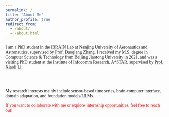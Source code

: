 ```yaml
---
permalink: /
title: "About Me"
author_profile: true
redirect_from: 
  - /about/
  - /about.html
---
```


<div style="font-family: 'Times New Roman', serif;">
I am a PhD student in the <a href="https://ibrain.nuaa.edu.cn/">iBRAIN Lab</a> at Nanjing University of Aeronautics and Astronautics, supervised by <a href="https://parnec.nuaa.edu.cn/zhangdq/">Prof. Daoqiang Zhang</a>. I received my M.S. degree in Computer Science & Technology from Beijing Jiaotong University in 2021, and was a visiting PhD student at the Institute of Infocomm Research, A*STAR, supervised by <a href="https://personal.ntu.edu.sg/xlli/">Prof. Xiaoli Li</a>.
  
<br><br>

My research interests mainly include sensor-based time series, brain-computer interface, domain adaptation, and foundation models/LLMs.
</div>

<div style="font-family: 'Times New Roman', serif; color:  red;">
If you want to collaborate with me or explore internship opportunities, feel free to reach out!
</div>
